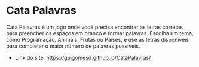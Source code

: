 # Cata Palavras
Cata Palavras é um jogo onde você precisa encontrar as letras corretas para preencher os espaços em branco e formar palavras. 
Escolha um tema, como Programação, Animais, Frutas ou Países, e use as letras disponíveis para completar o maior número de palavras possíveis.

- Link do site: https://guigomesd.github.io/CataPalavras/
